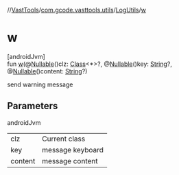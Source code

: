 //[VastTools](../../../index.md)/[com.gcode.vasttools.utils](../index.md)/[LogUtils](index.md)/[w](w.md)

# w

[androidJvm]\
fun [w](w.md)(@[Nullable](https://developer.android.com/reference/kotlin/androidx/annotation/Nullable.html)()clz: [Class](https://developer.android.com/reference/kotlin/java/lang/Class.html)<*>?, @[Nullable](https://developer.android.com/reference/kotlin/androidx/annotation/Nullable.html)()key: [String](https://kotlinlang.org/api/latest/jvm/stdlib/kotlin/-string/index.html)?, @[Nullable](https://developer.android.com/reference/kotlin/androidx/annotation/Nullable.html)()content: [String](https://kotlinlang.org/api/latest/jvm/stdlib/kotlin/-string/index.html)?)

send warning message

## Parameters

androidJvm

| | |
|---|---|
| clz | Current class |
| key | message keyboard |
| content | message content |
